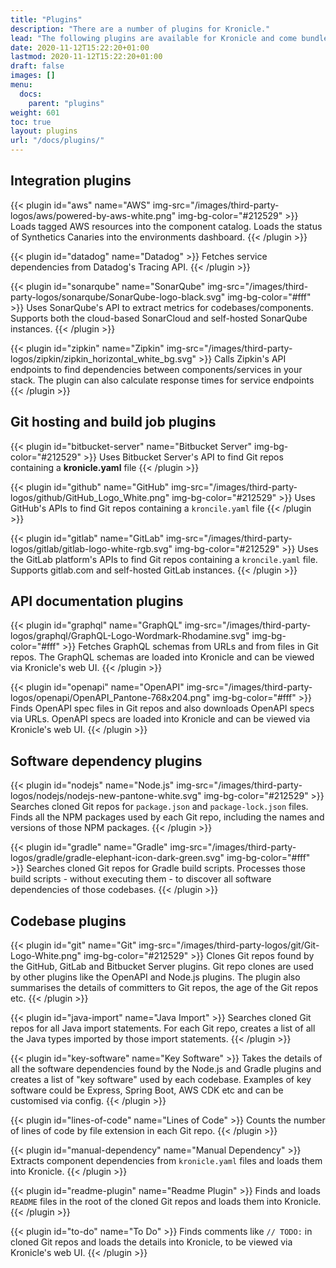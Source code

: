 ```yaml
---
title: "Plugins"
description: "There are a number of plugins for Kronicle."
lead: "The following plugins are available for Kronicle and come bundled in the Docker image for Kronicle's backend service."
date: 2020-11-12T15:22:20+01:00
lastmod: 2020-11-12T15:22:20+01:00
draft: false
images: []
menu:
  docs:
    parent: "plugins"
weight: 601
toc: true
layout: plugins
url: "/docs/plugins/"
---
```


## Integration plugins

<div class="row row-cols-1 row-cols-md-2 g-4">

{{< plugin id="aws" name="AWS" img-src="/images/third-party-logos/aws/powered-by-aws-white.png" img-bg-color="#212529" >}}
Loads tagged AWS resources into the component catalog.  Loads the status of Synthetics Canaries into the environments dashboard.
{{< /plugin >}}

{{< plugin id="datadog" name="Datadog" >}}
Fetches service dependencies from Datadog's Tracing API.
{{< /plugin >}}

{{< plugin id="sonarqube" name="SonarQube" img-src="/images/third-party-logos/sonarqube/SonarQube-logo-black.svg" img-bg-color="#fff" >}}
Uses SonarQube's API to extract metrics for codebases/components.  Supports both the cloud-based SonarCloud and
self-hosted SonarQube instances.
{{< /plugin >}}

{{< plugin id="zipkin" name="Zipkin" img-src="/images/third-party-logos/zipkin/zipkin_horizontal_white_bg.svg" >}}
Calls Zipkin's API endpoints to find dependencies between components/services in your stack.  The plugin can also
calculate response times for service endpoints
{{< /plugin >}}

</div>


## Git hosting and build job plugins

<div class="row row-cols-1 row-cols-md-2 g-4">

{{< plugin id="bitbucket-server" name="Bitbucket Server" img-bg-color="#212529" >}}
Uses Bitbucket Server's API to find Git repos containing a <b>kronicle.yaml</b> file
{{< /plugin >}}

{{< plugin id="github" name="GitHub" img-src="/images/third-party-logos/github/GitHub_Logo_White.png" img-bg-color="#212529" >}}
Uses GitHub's APIs to find Git repos containing a `kroncile.yaml` file
{{< /plugin >}}

{{< plugin id="gitlab" name="GitLab" img-src="/images/third-party-logos/gitlab/gitlab-logo-white-rgb.svg" img-bg-color="#212529" >}}
Uses the GitLab platform's APIs to find Git repos containing a `kroncile.yaml` file.  Supports
gitlab.com and self-hosted GitLab instances.
{{< /plugin >}}

</div>


## API documentation plugins

<div class="row row-cols-1 row-cols-md-2 g-4">

{{< plugin id="graphql" name="GraphQL" img-src="/images/third-party-logos/graphql/GraphQL-Logo-Wordmark-Rhodamine.svg" img-bg-color="#fff" >}}
Fetches GraphQL schemas from URLs and from files in Git repos.  The GraphQL schemas are loaded into
Kronicle and can be viewed via Kronicle's web UI.
{{< /plugin >}}

{{< plugin id="openapi" name="OpenAPI" img-src="/images/third-party-logos/openapi/OpenAPI_Pantone-768x204.png" img-bg-color="#fff" >}}
Finds OpenAPI spec files in Git repos and also downloads OpenAPI specs via URLs.  OpenAPI specs are loaded into
Kronicle and can be viewed via Kronicle's web UI.
{{< /plugin >}}

</div>


## Software dependency plugins

<div class="row row-cols-1 row-cols-md-2 g-4">

{{< plugin id="nodejs" name="Node.js" img-src="/images/third-party-logos/nodejs/nodejs-new-pantone-white.svg" img-bg-color="#212529" >}}
Searches cloned Git repos for `package.json` and `package-lock.json` files.  Finds all the NPM packages used by each
Git repo, including the names and versions of those NPM packages.
{{< /plugin >}}

{{< plugin id="gradle" name="Gradle" img-src="/images/third-party-logos/gradle/gradle-elephant-icon-dark-green.svg" img-bg-color="#fff" >}}
Searches cloned Git repos for Gradle build scripts.  Processes those build scripts - without executing them - to
discover all software dependencies of those codebases.
{{< /plugin >}}

</div>


## Codebase plugins

<div class="row row-cols-1 row-cols-md-2 g-4">

{{< plugin id="git" name="Git" img-src="/images/third-party-logos/git/Git-Logo-White.png" img-bg-color="#212529" >}}
Clones Git repos found by the GitHub, GitLab and Bitbucket Server plugins.  Git repo clones are used by other plugins
like the OpenAPI and Node.js plugins.  The plugin also summarises the details of committers to Git repos, the age of
the Git repos etc.
{{< /plugin >}}

{{< plugin id="java-import" name="Java Import" >}}
Searches cloned Git repos for all Java import statements.  For each Git repo, creates a list of all the Java types
imported by those import statements.
{{< /plugin >}}

{{< plugin id="key-software" name="Key Software" >}}
Takes the details of all the software dependencies found by the Node.js and Gradle plugins and creates a list of
"key software" used by each codebase.  Examples of key software could be Express, Spring Boot, AWS CDK etc and can be
customised via config.
{{< /plugin >}}

{{< plugin id="lines-of-code" name="Lines of Code" >}}
Counts the number of lines of code by file extension in each Git repo.
{{< /plugin >}}

{{< plugin id="manual-dependency" name="Manual Dependency" >}}
Extracts component dependencies from `kronicle.yaml` files and loads them into Kronicle.
{{< /plugin >}}

{{< plugin id="readme-plugin" name="Readme Plugin" >}}
Finds and loads `README` files in the root of the cloned Git repos and loads them into Kronicle.
{{< /plugin >}}

{{< plugin id="to-do" name="To Do" >}}
Finds comments like `// TODO:` in cloned Git repos and loads the details into Kronicle, to be viewed via Kronicle's web UI.
{{< /plugin >}}

</div>
